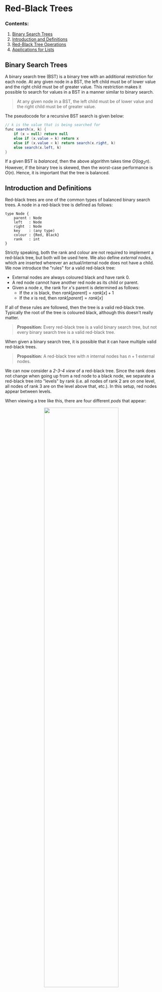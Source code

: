 # Red-Black Trees

### Contents:

1. [Binary Search Trees](#binary-search-trees)
2. [Introduction and Definitions](#introduction-and-definitions)
3. [Red-Black Tree Operations](#red-black-tree-operations)
4. [Applications for Lists](#applications-for-lists)

## Binary Search Trees

A binary search tree (BST) is a binary tree with an additional restriction for each node. At any given node in a BST, the left child must be of lower value and the right child must be of greater value. This restriction makes it possible to search for values in a BST in a manner similar to binary search.

> At any given node in a BST, the left child must be of lower value and the right child must be of greater value.

The pseudocode for a recursive BST search is given below:

```java
// k is the value that is being searched for
func search(x, k) {
    if (x = null) return null
    else if (x.value = k) return x
    else if (x.value < k) return search(x.right, k)
    else search(x.left, k)
}
```

If a given BST is *balanced*, then the above algorithm takes time $O(log_2n)$. However, if the binary tree is skewed, then the worst-case performance is $O(n)$. Hence, it is important that the tree is balanced. 

## Introduction and Definitions

Red-black trees are one of the common types of balanced binary search trees. A node in a red-black tree is defined as follows:

```
type Node {
    parent : Node
    left   : Node
    right  : Node
    key    : (any type)
    colour : {Red, Black}
    rank   : int
}
```

Strictly speaking, both the rank and colour are not required to implement a red-black tree, but both will be used here. We also define *external nodes*, which are inserted wherever an actual/internal node does not have a child. We now introduce the "rules" for a valid red-black tree:

* External nodes are always coloured black and have rank 0.
* A red node cannot have another red node as its child or parent.
* Given a node $x​$, the rank for $x​$'s parent is determined as follows:
  * If the $x$ is black, then $rank[parent] = rank[x] + 1$
  * If the $x$ is red, then $rank[parent] = rank[x]$

If all of these rules are followed, then the tree is a valid red-black tree. Typically the root of the tree is coloured black, although this doesn't really matter. 

> **Proposition:** Every red-black tree is a valid binary search tree, but not every binary search tree is a valid red-black tree.

When given a binary search tree, it is possible that it can have multiple valid red-black trees. 

> **Proposition:** A red-black tree with $n$ internal nodes has $n+1$ external nodes.

We can now consider a *2-3-4 view* of a red-black tree. Since the rank does not change when going up from a red node to a black node, we separate a red-black tree into "levels" by rank (i.e. all nodes of rank 2 are on one level, all nodes of rank 3 are on the level above that, etc.). In this setup, red nodes appear between levels. 

When viewing a tree like this, there are four different *pods* that appear:

<center><img src="./images/5_234-pods.jpg" style="width:70%"/><center/> 


The numbers denote the number of edges on the bottom of the pods. The term "2-3-4 view" refers to these four pods. The bottom or $0^{th}$ level will contain all of the external nodes, and will always have $n+1$ nodes.

> $2^r \leq n+1 \leq 4^r $ 	

To see why the above is true, we can observe that every node on level $i$ will have between two and four descendants (including red nodes) on level $i-1$. Since all external nodes are descendants of the root, there will at least $2^r$ external nodes and at most $4^r​$.

> **Theorem:** For a red-black tree of height $h$ with $n$ internal nodes: $h \leq 2rank[root] \leq 2log_2(n+1)​$.

## Red-Black Tree Operations

We will look at five operations for red-black trees and their implementations:

* SEARCH
* INSERT
* DELETE
* SPLIT
* JOIN

SEARCH is a standard search on a binary search tree and has already been described earlier.

#### INSERT:

This method inserts a new node into its BST position in a red-black tree and ensures that it is still a valid red-black tree afterwards, which is done by another method called FIX.

When inserting a node, it must be coloured red. If no red-black tree conditions are violated, then the algorithm can terminate here. However, it is possible that the parent or children of the new node are also red, which is not allowed. Hence, we must FIX the tree. 

> **Note:** `node.gp` refers to the grandparent of `node` and `node.uncle` refers to the uncle of `node`, which is the sibling of the parent of `node`.

The pseudocode for FIX is below:

```java
func fix(x) {
    while (x.gp != null and (x.parent.colour = red) and (x.uncle.colour = red)) {
    		// Case 1
    		x.gp.rank = x.gp.rank + 1
    		// Change colours to match new rank
    		x.parent.colour = black
    		x.uncle.colour = black
    		x.gp.colour = red
    		// Move up and repeat as many times as necessary
    		x = x.gp
    }
    if (x = root) {
        return // Halt
    } else if (x.parent = root and x.sibling.colour = red) {
        // Case 2
        x.parent.rank = x.parent.rank + 1
        x.colour = black
        x.sibling.colour = black
        return
    } else if (x.parent.colour = black) {
        return // Halt, nothing left to fix (case 3)
    } else {
        // x.parent.colour = red and x.uncle.colour = black (case 4)
        rotation(x) // See definition below
        return
    }
}
```

The four cases seen above can be visualized with the following examples:

<center><img src="./images/5_fix-cases.jpg" style="width:70%"/><center/> 

These are the key points for each case:

* Case 1: 
  * $x$ has a grandparent
  * $x$'s parent is red
  * $x​$'s uncle is red
* Case 2:
  * $x$'s parent is the root of the tree
  * $x$'s sibling is red
* Case 3:
  * $x$'s parent is black and isn't the root
* Case 4:
  * $x$'s parent is red
  * $x​$'s uncle is black

We now define the function ROTATE. The two possible cases, excluding symmetries, are shown below:

<center><img src="./images/5_rotation-cases.jpg" style="width:66%"/><center/> 


Where A-E represent the subtrees of their respective nodes. The goal of a rotation is to finish with no two adjacent red nodes and also to preserve the inorder traversal order of the tree. It turns out that both cases lead to the following result:

<center><img src="./images/5_rotation-result.jpg" style="width:35%"/><center/> 


In all of the trees above, A-E are always filled in from left to right. A rotation takes $O(1)$ time, while the FIX algorithm takes time $O(logn)$ from the while loop and makes at most one call to ROTATE.

#### DELETE:

We define DELETE as the standard delete for a binary search tree followed by a FIX. However, we can also define a LAZY DELETE, which can be done as follows:

* Instead of actually removing a node, simply mark it as "deleted".
* Once 50% or more of the nodes in the tree are marked as deleted, find all of the non-deleted nodes with an inorder traversal in time $O(n)​$ and then build a new tree consisting of those nodes in time $O(n)​$, which is possible when the nodes are sorted.
* It is sufficient to make the new tree a complete binary tree and make the leaves red and all of the other nodes black.

#### SPLIT:

This algorithm takes a tree and a key $k$ and returns two trees, $T_1$ and $T_2$, where every element in $T_1$ is less than $k$ and every element in $T_2$ is greater than $k$. 

The pseudocode for constructing $T_1$ is below:

```java
func split(x, k) {
    // Find the node to split at
    kNode = search(k)
        
    /*
    * Keep track of all nodes with key smaller than or equal to k, and also keep
    * track of their respective left subtrees. 
    *
    * Let A be the subtree and let p be its left subtree. Note that p1 has key k.
    */
    
    // Repeatedly join subtrees from left to right
    s2 = join(A, p2, A2)
    s3 = join(s2, p3, A3)
    ...
    si = join (si-1, pi, Ai)
    
    T1 = si
    return T1
}
```

The construction of $T_2$ is the same, but symmetric. SPLIT takes time $O(logn)$ overall.

#### JOIN:

This algorithm takes in two red-black trees, $T_1$ and $T_2$, where every element in $T_1$ is smaller than every element in $T_2$, and returns a new red-black tree with their combined elements.

The first step is to find the minimum value in $T_2$ and remove it (call it $d$). Then, we denote the rank of the root of $T_2$ by $r$. The next step is to find an element of equal rank to $r$ on the right *roof* (the rightmost path) of $T_1$ and delete the edge from that node to its parent. Then, create new edges as follows:

* Connect $d$ to the root of $T_2$ and the element of equal rank in $T_1$. These two are the new children of $d​$.
* Connect $d$'s parent pointer to the node of rank $r+1$ above the element of equal rank in $T_2$.

The pseudocode for the entire algorithm is below:

```java
func join(t1, t2) {
		// Find the minimum element in t2
    d = min(t2)
    // Delete d from t2 and fix the tree
    delete(t2, d)
    
    r = rank(t2.root)
    // Find a node of rank r on the right roof of t1
    roofNode = find(t1, r) 
    
    // Make all appropriate edges/adjustments
    d.colour = red
    d.rank = r + 1
    d.left = roofNode
    d.right = t2.root
    d.parent = roofNode.parent
    roofNode.parent = d
    
    // Fix to ensure the new tree is a valid red-black tree
    fix(d)
    // d is the root of the new joined tree
    return d
}
```

Finding the node on the right roof takes time $O(logn)$, and fixing up the tree also takes time $O(logn)$. The overall algorithm takes time $O(logn)$.

## Applications for Lists

Lists are typically implemented in one of two ways: with an array or a (singly) linked list. The time complexity for various list operations depends on the implementation, and this is shown below:

| Operation               | Array  | Linked List |
| ----------------------- | ------ | ----------- |
| Sublist from $i$ to $j$ | $O(1)$ | $O(n)$      |
| Concatenate 2 lists     | $O(n)$ | $O(1)$      |

The implementation that is chosen largely depends on the context and which operation will be used more often. However, we can also implement a list using a red-black tree, namely with the SPLIT and JOIN operations, which are analogous to the Sublist and Concatenate operations. With a red-black tree, the time complexity for both operations is $O(logn)$.